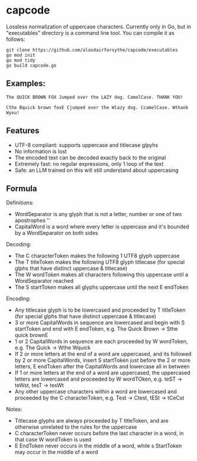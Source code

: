 # capcode
Lossless normalization of uppercase characters.
Currently only in Go, but in "executables" directory is a command line tool. You can compile it as follows:
```
git clone https://github.com/alasdairforsythe/capcode/executables
go mod init
go mod tidy
go build capcode.go
```

## Examples:
```
The QUICK BROWN FOX Jumped over the LAZY dog. CamelCase. THANK YOU!
```
```
Cthe Bquick brown foxE Cjumped over the Wlazy dog. CcamelCase. Wthank Wyou!
```

## Features

- UTF-8 compliant: supports uppercase and titlecase glpyhs
- No information is lost
- The encoded text can be decoded exactly back to the original
- Extremely fast: no regular expressions, only 1 loop of the text
- Safe: an LLM trained on this will still understand about uppercasing

## Formula

Definitions:
- WordSeparator is any glyph that is not a letter, number or one of two apostrophes '’
- CapitalWord is a word where every letter is uppercase and it's bounded by a WordSeparator on both sides

Decoding:
- The C characterToken makes the following 1 UTF8 glyph uppercase
- The T titleToken makes the following UTF8 glyph titlecase (for special glphs that have distinct uppercase & titlecase)
- The W wordToken makes all characters following this uppercase until a WordSeparator reached
- The S startToken makes all glyphs uppercase until the next E endToken

Encoding:
- Any titlecase glyph is to be lowercased and proceeded by T titleToken (for special glphs that have distinct uppercase & titlecase)
- 3 or more CapitalWords in sequence are lowercased and begin with S startToken and end with E endToken, e.g. The Quick Brown -> Sthe quick brownE
- 1 or 2 CapitalWords in sequence are each proceeded by W wordToken, e.g. The Quick -> Wthe Wquick
- If 2 or more letters at the end of a word are uppercased, and its followed by 2 or more CapitalWords, insert S startToken just before the 2 or more letters, E endToken after the CapitalWords and lowercase all in between
- If 1 or more letters at the end of a word are uppercased, the uppercased letters are lowercased and proceeded by W wordTOken, e.g. teST -> teWst, tesT -> tesWt
- Any other uppercase characters within a word are lowercased and proceeded by the C characterToken, e.g. Test -> Ctest, tESt -> tCeCst

Notes:
- Titlecase glyphs are always proceeded by T titleToken, and are otherwise unrelated to the rules for the uppercase
- C characterToken never occurs before the last character in a word, in that case W wordToken is used
- E EndToken never occurs in the middle of a word, while s StartToken may occur in the middle of a word